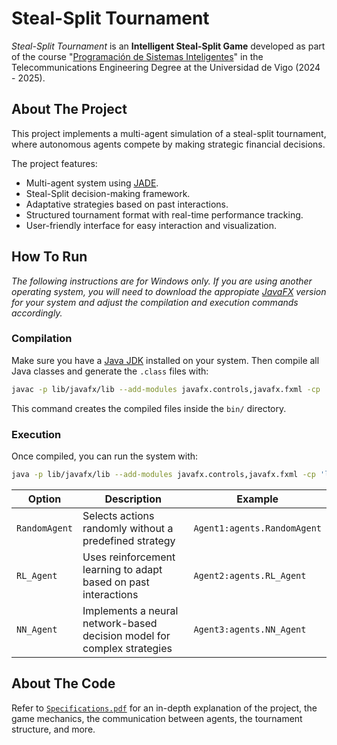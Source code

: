 # Steal-Split Tournament
_Steal-Split Tournament_ is an **Intelligent Steal-Split Game** developed as part of the course "[Programación de Sistemas Inteligentes](https://secretaria.uvigo.gal/docnet-nuevo/guia_docent/?centre=305&ensenyament=V05G301V01&assignatura=V05G301V01403&any_academic=2024_25)" in the Telecommunications Engineering Degree at the Universidad de Vigo (2024 - 2025).

## About The Project
This project implements a multi-agent simulation of a steal-split tournament, where autonomous agents compete by making strategic financial decisions.

The project features:
- Multi-agent system using [JADE](https://jade-project.gitlab.io).
- Steal-Split decision-making framework.
- Adaptative strategies based on past interactions.
- Structured tournament format with real-time performance tracking.
- User-friendly interface for easy interaction and visualization.

## How To Run
*The following instructions are for Windows only. If you are using another operating system, you will need to download the appropiate [JavaFX](https://gluonhq.com/products/javafx/) version for your system and adjust the compilation and execution commands accordingly.*

### Compilation
Make sure you have a [Java JDK](https://www.oracle.com/java/technologies/downloads/) installed on your system. Then compile all Java classes and generate the `.class` files with:
```bash
javac -p lib/javafx/lib --add-modules javafx.controls,javafx.fxml -cp 'lib/jade.jar;lib/javafx/lib' -d bin src/*.java src/agents/*.java
```
This command creates the compiled files inside the `bin/` directory.

### Execution
Once compiled, you can run the system with:
```bash
java -p lib/javafx/lib --add-modules javafx.controls,javafx.fxml -cp 'lib/jade.jar;bin;src/resources' jade.Boot -agents 'MainAgent:MainAgent[;Agent1:agents.Agent1Class[;Agent2:agents.Agent2Class[;...]]]'
```
| Option | Description | Example |
|--------|-------------|---------|
| `RandomAgent` | Selects actions randomly without a predefined strategy | `Agent1:agents.RandomAgent` |
| `RL_Agent` | Uses reinforcement learning to adapt based on past interactions | `Agent2:agents.RL_Agent` |
| `NN_Agent` | Implements a neural network-based decision model for complex strategies | `Agent3:agents.NN_Agent` |

## About The Code
Refer to [`Specifications.pdf`](docs/Specifications.pdf) for an in-depth explanation of the project, the game mechanics, the communication between agents, the tournament structure, and more.
